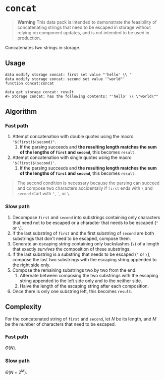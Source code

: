 # <samp>concat</samp>

> **Warning**
> This data pack is intended to demonstrate the feasibility of concatenating strings that need to be escaped in storage without relying on component updates, and is not intended to be used in production.

Concatenates two strings in storage.

## Usage

```mcfunction
data modify storage concat: first set value "'hello' \\ "
data modify storage concat: second set value '"world"'
function concat:concat

data get storage concat: result
#> Storage concat: has the following contents: "'hello' \\ \"world\""
```

## Algorithm

### Fast path

1. Attempt concatenation with double quotes using the macro `"$(first)$(second)"`.
    1. If the parsing succeeds and **the resulting length matches the sum of the lengths of `first` and `second`**, this becomes `result`.
2. Attempt concatenation with single quotes using the macro `'$(first)$(second)'`.
    1. If the parsing succeeds and **the resulting length matches the sum of the lengths of `first` and `second`**, this becomes `result`.

> The second condition is necessary because the parsing can succeed and compose two characters accidentally if `first` ends with `\` and `second` start with `"`, `'`, or `\`.

### Slow path

1. Decompose `first` and `second` into substrings containing only characters that need not to be escaped or a character that needs to be escaped (`"` or `\`).
2. If the last substring of `first` and the first substring of `second` are both substrings that don't need to be escaped, compose them.
3. Generate an escaping string containing only backslashes (`\`) of a length that exactly *survives* the composition of these substrings.
4. If the last substring is a substring that needs to be escaped (`"` or `\`), compose the last two substrings with the escaping string appended to the right side only.
5. Compose the remaining substrings two by two from the end.
    1. Alternate between composing the two substrings with the escaping string appended to the left side only and to the neither side.
    2. Halve the length of the escaping string after each composition.
6. Once there is only one substring left, this becomes `result`.

## Complexity

For the concatenated string of `first` and `second`, let $N$ be its length, and $M$ be the number of characters that need to be escaped.

### Fast path

$\Theta(N)$.

### Slow path

$\Theta(N + 2^M)$.
